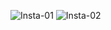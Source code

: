 ![Insta-01](https://github.com/NigYash/Instagram_Analytics-MySQL/assets/125470058/98be6d0c-e8db-4b3c-9224-a3ea46f10ca3)
![Insta-02](https://github.com/NigYash/Instagram_Analytics-MySQL/assets/125470058/f3116aad-8ce0-43f2-989f-aa6d8ba6f9eb)

